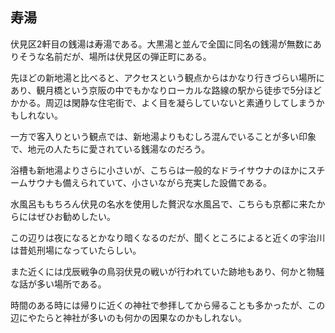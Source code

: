 ## 寿湯

伏見区2軒目の銭湯は寿湯である。大黒湯と並んで全国に同名の銭湯が無数にありそうな名前だが、場所は伏見区の弾正町にある。

先ほどの新地湯と比べると、アクセスという観点からはかなり行きづらい場所にあり、観月橋という京阪の中でもかなりローカルな路線の駅から徒歩で5分ほどかかる。周辺は閑静な住宅街で、よく目を凝らしていないと素通りしてしまうかもしれない。

一方で客入りという観点では、新地湯よりもむしろ混んでいることが多い印象で、地元の人たちに愛されている銭湯なのだろう。

浴槽も新地湯よりさらに小さいが、こちらは一般的なドライサウナのほかにスチームサウナも備えられていて、小さいながら充実した設備である。

水風呂ももちろん伏見の名水を使用した贅沢な水風呂で、こちらも京都に来たからにはぜひお勧めしたい。

この辺りは夜になるとかなり暗くなるのだが、聞くところによると近くの宇治川は昔処刑場になっていたらしい。

また近くには戊辰戦争の鳥羽伏見の戦いが行われていた跡地もあり、何かと物騒な話が多い場所である。

時間のある時には帰りに近くの神社で参拝してから帰ることも多かったが、この辺にやたらと神社が多いのも何かの因果なのかもしれない。
